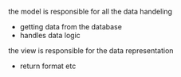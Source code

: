 the model is responsible for all the data handeling
- getting data from the database
- handles data logic

the view is responsible for the data representation
- return format etc